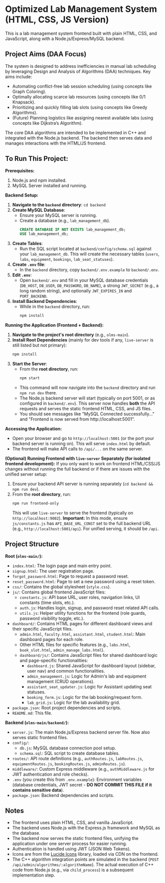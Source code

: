 
# Optimized Lab Management System (HTML, CSS, JS Version)

This is a lab management system frontend built with plain HTML, CSS, and JavaScript, along with a Node.js/Express/MySQL backend.

## Project Aims (DAA Focus)

The system is designed to address inefficiencies in manual lab scheduling by leveraging Design and Analysis of Algorithms (DAA) techniques. Key aims include:
- Automating conflict-free lab session scheduling (using concepts like Graph Coloring).
- Optimally allocating scarce lab resources (using concepts like 0/1 Knapsack).
- Prioritizing and quickly filling lab slots (using concepts like Greedy Algorithms).
- (Future) Planning logistics like assigning nearest available labs (using concepts like Dijkstra’s Algorithm).

The core DAA algorithms are intended to be implemented in C++ and integrated with the Node.js backend. The backend then serves data and manages interactions with the HTML/JS frontend.

## To Run This Project:

**Prerequisites:**
1.  Node.js and npm installed.
2.  MySQL Server installed and running.

**Backend Setup:**
1.  **Navigate to the `backend` directory**: `cd backend`
2.  **Create MySQL Database**:
    *   Ensure your MySQL server is running.
    *   Create a database (e.g., `lab_management_db`).
        ```sql
        CREATE DATABASE IF NOT EXISTS lab_management_db;
        USE lab_management_db;
        ```
3.  **Create Tables**:
    *   Run the SQL script located at `backend/config/schema.sql` against your `lab_management_db`. This will create the necessary tables (`users`, `labs`, `equipment`, `bookings`, `lab_seat_statuses`).
4.  **Create `.env` file**:
    *   In the `backend` directory, copy `backend/.env.example` to `backend/.env`.
5.  **Edit `.env`**:
    *   Open `backend/.env` and fill in your MySQL database credentials (`DB_HOST`, `DB_USER`, `DB_PASSWORD`, `DB_NAME`), a strong `JWT_SECRET` (e.g., a long random string), and optionally `JWT_EXPIRES_IN` and `PORT_BACKEND`.
6.  **Install Backend Dependencies**:
    *   While in the `backend` directory, run:
        ```bash
        npm install
        ```

**Running the Application (Frontend + Backend):**
1.  **Navigate to the project's root directory** (e.g., `olms-main`).
2.  **Install Root Dependencies** (mainly for dev tools if any, `live-server` is still listed but not primary):
    ```bash
    npm install
    ```
3.  **Start the Server**:
    *   From the **root directory**, run:
        ```bash
        npm start
        ```
    *   This command will now navigate into the `backend` directory and run `npm run dev` there.
    *   The Node.js backend server will start (typically on port 5001, or as configured in `backend/.env`). This server now handles **both** the API requests and serves the static frontend HTML, CSS, and JS files.
    *   You should see messages like "MySQL Connected successfully..." and "Frontend is now served from http://localhost:5001".

**Accessing the Application:**
*   Open your browser and go to `http://localhost:5001` (or the port your backend server is running on). This will serve `index.html` by default.
*   The frontend will make API calls to `/api/...` on the same server.

**(Optional) Running Frontend with `live-server` Separately (for isolated frontend development):**
If you only want to work on frontend HTML/CSS/JS changes without running the full backend or if there are issues with the unified server setup:
1.  Ensure your backend API server is running separately (`cd backend && npm run dev`).
2.  From the **root directory**, run:
    ```bash
    npm run frontend-only
    ```
    This will use `live-server` to serve the frontend (typically on `http://localhost:9002`).
    **Important:** In this mode, ensure `js/constants.js` has `API_BASE_URL_CONST` set to the full backend URL (e.g., `http://localhost:5001/api`). For unified serving, it should be `/api`.

## Project Structure

**Root (`olms-main/`):**
*   `index.html`: The login page and main entry point.
*   `signup.html`: The user registration page.
*   `forgot_password.html`: Page to request a password reset.
*   `reset_password.html`: Page to set a new password using a reset token.
*   `css/`: Contains the global stylesheet (`style.css`).
*   `js/`: Contains global frontend JavaScript files:
    *   `constants.js`: API base URL, user roles, navigation links, UI constants (time slots, etc.).
    *   `auth.js`: Handles login, signup, and password reset related API calls.
    *   `utils.js`: Helper utility functions for the frontend (role guards, password visibility toggle, etc.).
*   `dashboard/`: Contains HTML pages for different dashboard views and their specific JavaScript files.
    *   `admin.html`, `faculty.html`, `assistant.html`, `student.html`: Main dashboard pages for each role.
    *   Other HTML files for specific features (e.g., `labs.html`, `book_slot.html`, `admin_manage_labs.html`).
    *   `dashboard/js/`: Contains JavaScript files for shared dashboard logic and page-specific functionalities:
        *   `dashboard.js`: Shared JavaScript for dashboard layout (sidebar, user nav) and common functionalities.
        *   `admin_management.js`: Logic for Admin's lab and equipment management (CRUD operations).
        *   `assistant_seat_updater.js`: Logic for Assistant updating seat statuses.
        *   `booking_form.js`: Logic for the lab booking/request form.
        *   `lab_grid.js`: Logic for the lab availability grid.
*   `package.json`: Root project dependencies and scripts.
*   `README.md`: This file.

**Backend (`olms-main/backend/`):**
*   `server.js`: The main Node.js/Express backend server file. Now also serves static frontend files.
*   `config/`:
    *   `db.js`: MySQL database connection pool setup.
    *   `schema.sql`: SQL script to create database tables.
*   `routes/`: API route definitions (e.g., `authRoutes.js`, `labRoutes.js`, `equipmentRoutes.js`, `bookingRoutes.js`, `adminRoutes.js`).
*   `middleware/`: Custom Express middleware (e.g., `authMiddleware.js` for JWT authentication and role checks).
*   `.env` (you create this from `.env.example`): Environment variables (database credentials, JWT secret - **DO NOT COMMIT THIS FILE if it contains sensitive data**).
*   `package.json`: Backend dependencies and scripts.

## Notes
*   The frontend uses plain HTML, CSS, and vanilla JavaScript.
*   The backend uses Node.js with the Express.js framework and MySQL as the database.
*   The backend now serves the static frontend files, unifying the application under one server process for easier running.
*   Authentication is handled using JWT (JSON Web Tokens).
*   Icons are from the [Lucide Icons](https://lucide.dev/) library, loaded via CDN on the frontend.
*   The C++ algorithm integration points are simulated in the backend (`POST /api/admin/algorithms/:algorithmName`). The actual execution of C++ code from Node.js (e.g., via `child_process`) is a subsequent implementation step.
